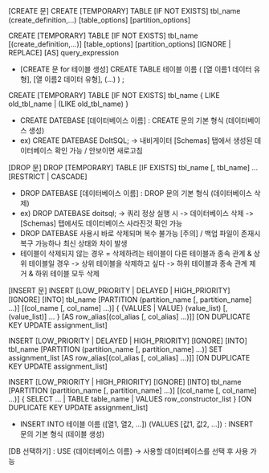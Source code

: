 [CREATE 문]
CREATE [TEMPORARY] TABLE [IF NOT EXISTS] tbl_name
    (create_definition,...)
    [table_options]
    [partition_options]

CREATE [TEMPORARY] TABLE [IF NOT EXISTS] tbl_name
    [(create_definition,...)]
    [table_options]
    [partition_options]
    [IGNORE | REPLACE]
    [AS] query_expression

 - [CREATE 문 for 테이블 생성]
    CREATE TABLE 테이블 이름 (
    [열 이름1 데이터 유형],
    [열 이름2 데이터 유형],
    (...)
    ) ;

CREATE [TEMPORARY] TABLE [IF NOT EXISTS] tbl_name
    { LIKE old_tbl_name | (LIKE old_tbl_name) }

 - CREATE DATEBASE [데이터베이스 이름] : CREATE 문의 기본 형식 (데이터베이스 생성)
 - ex) CREATE DATEBASE DoItSQL;
   -> 내비게이터 [Schemas] 탭에서 생성된 데이터베이스 확인 가능 / 안보이면 새로고침

[DROP 문]
DROP [TEMPORARY] TABLE [IF EXISTS]
    tbl_name [, tbl_name] ...
    [RESTRICT | CASCADE]

 - DROP DATEBASE [데이터베이스 이름] : DROP 문의 기본 형식 (데이터베이스 삭제)
 - ex) DROP DATEBASE doitsql;
   -> 쿼리 정상 실행 시 -> 데이터베이스 삭제 -> [Schemas] 탭에서도 데이터베이스 사라진것 확인 가능 
 - DROP DATEBASE 사용시 바로 삭제되며 복수 불가능 [주의] / 백업 파일이 존재시 복구 가능하나 최신 상태와 차이 발생
 - 테이블이 삭제되지 않는 경우 = 삭제하려는 테이블이 다른 테이블과 종속 관계 & 상위 테이블일 경우
   -> 상위 테이블을 삭제하고 싶다 -> 하위 테이블과 종속 관계 제거 & 하위 테이블 모두 삭제

[INSERT 문]
INSERT [LOW_PRIORITY | DELAYED | HIGH_PRIORITY] [IGNORE]
    [INTO] tbl_name
    [PARTITION (partition_name [, partition_name] ...)]
    [(col_name [, col_name] ...)]
    { {VALUES | VALUE} (value_list) [, (value_list)] ... }
    [AS row_alias[(col_alias [, col_alias] ...)]]
    [ON DUPLICATE KEY UPDATE assignment_list]

INSERT [LOW_PRIORITY | DELAYED | HIGH_PRIORITY] [IGNORE]
    [INTO] tbl_name
    [PARTITION (partition_name [, partition_name] ...)]
    SET assignment_list
    [AS row_alias[(col_alias [, col_alias] ...)]]
    [ON DUPLICATE KEY UPDATE assignment_list]

INSERT [LOW_PRIORITY | HIGH_PRIORITY] [IGNORE]
    [INTO] tbl_name
    [PARTITION (partition_name [, partition_name] ...)]
    [(col_name [, col_name] ...)]
    { SELECT ...
    | TABLE table_name
    | VALUES row_constructor_list
    }
    [ON DUPLICATE KEY UPDATE assignment_list]

 - INSERT INTO 테이블 이름 ([열1, 열2, ...]) (VALUES [값1, 값2, ...]) : INSERT 문의 기본 형식 (테이블 생성)

[DB 선택하기] : USE {데이터베이스 이름} -> 사용할 데이터베이스를 선택 후 사용 가능